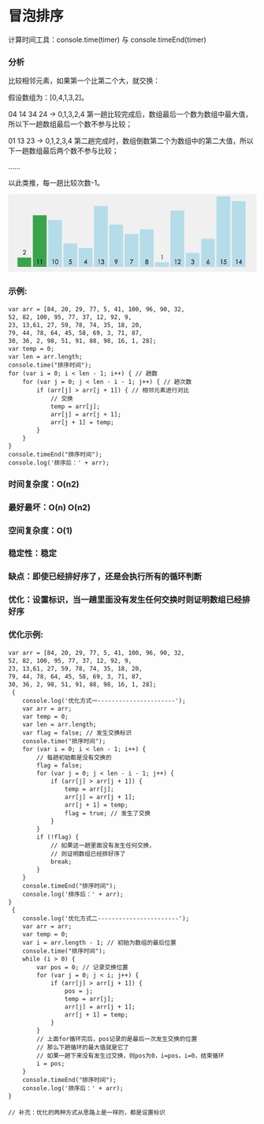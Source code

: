 # 冒泡排序

计算时间工具：console.time(timer) 与 console.timeEnd(timer)

### 分析

比较相邻元素，如果第一个比第二个大，就交换：

假设数组为：[0,4,1,3,2]。

04 14 34 24 -> 0,1,3,2,4 第一趟比较完成后，数组最后一个数为数组中最大值，所以下一趟数组最后一个数不参与比较；

01 13 23 -> 0,1,2,3,4 第二趟完成时，数组倒数第二个为数组中的第二大值，所以下一趟数组最后两个数不参与比较；

......

以此类推，每一趟比较次数-1。

![图示](./Images/bubble-Sort.gif)

### 示例: 

```
var arr = [84, 20, 29, 77, 5, 41, 100, 96, 90, 32, 
52, 82, 100, 95, 77, 37, 12, 92, 9, 
23, 13,61, 27, 59, 78, 74, 35, 18, 20, 
79, 44, 78, 64, 45, 58, 69, 3, 71, 87, 
30, 36, 2, 98, 51, 91, 88, 98, 16, 1, 28];
var temp = 0;
var len = arr.length;
console.time("排序时间");
for (var i = 0; i < len - 1; i++) { // 趟数
    for (var j = 0; j < len - i - 1; j++) { // 趟次数
        if (arr[j] > arr[j + 1]) { // 相邻元素进行对比
            // 交换
            temp = arr[j];
            arr[j] = arr[j + 1];
            arr[j + 1] = temp;
        }
    }
}
console.timeEnd("排序时间");
console.log('排序后：' + arr);
```

### 时间复杂度：O(n2) 

### 最好最坏：O(n) O(n2)

### 空间复杂度：O(1)

### 稳定性：稳定

### 缺点：即使已经排好序了，还是会执行所有的循环判断

### 优化：设置标识，当一趟里面没有发生任何交换时则证明数组已经排好序

### 优化示例: 

```
var arr = [84, 20, 29, 77, 5, 41, 100, 96, 90, 32, 
52, 82, 100, 95, 77, 37, 12, 92, 9, 
23, 13,61, 27, 59, 78, 74, 35, 18, 20, 
79, 44, 78, 64, 45, 58, 69, 3, 71, 87, 
30, 36, 2, 98, 51, 91, 88, 98, 16, 1, 28];
 {
    console.log('优化方式一----------------------');
    var arr = arr;
    var temp = 0;
    var len = arr.length;
    var flag = false; // 发生交换标识
    console.time("排序时间");
    for (var i = 0; i < len - 1; i++) {
        // 每趟初始都是没有交换的
        flag = false;
        for (var j = 0; j < len - i - 1; j++) {
            if (arr[j] > arr[j + 1]) {
                temp = arr[j];
                arr[j] = arr[j + 1];
                arr[j + 1] = temp;
                flag = true; // 发生了交换
            }
        }
        if (!flag) {
            // 如果这一趟里面没有发生任何交换，
            // 则证明数组已经排好序了
            break;
        }
    }
    console.timeEnd("排序时间");
    console.log('排序后：' + arr);
}
 {
    console.log('优化方式二-----------------------');
    var arr = arr;
    var temp = 0;
    var i = arr.length - 1; // 初始为数组的最后位置
    console.time("排序时间");
    while (i > 0) {
        var pos = 0; // 记录交换位置
        for (var j = 0; j < i; j++) {
            if (arr[j] > arr[j + 1]) {
                pos = j;
                temp = arr[j];
                arr[j] = arr[j + 1];
                arr[j + 1] = temp;
            }
        }
        // 上面for循环完后，pos记录的是最后一次发生交换的位置
        // 那么下趟循环的最大值就是它了
        // 如果一趟下来没有发生过交换，则pos为0，i=pos，i=0，结束循环
        i = pos;
    }
    console.timeEnd("排序时间");
    console.log('排序后：' + arr);
}

// 补充：优化的两种方式从思路上是一样的，都是设置标识
```
